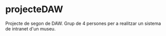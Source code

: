 # projecteDAW
Projecte de segon de DAW. Grup de 4 persones per a realitzar un sistema de intranet d'un museu.
